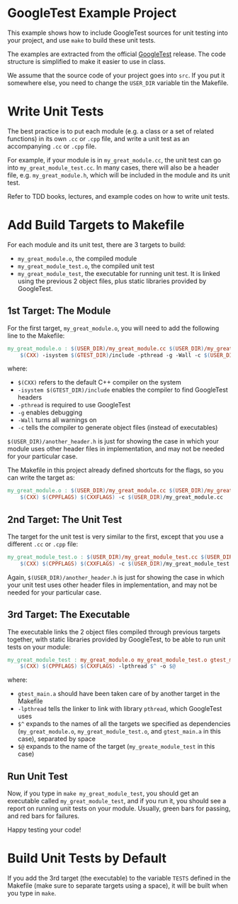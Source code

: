 GoogleTest Example Project
==========================

This example shows how to include GoogleTest sources for unit testing into your project, and use ```make``` to build these unit tests.

The examples are extracted from the official [GoogleTest](https://github.com/google/googletest) release.
The code structure is simplified to make it easier to use in class.

We assume that the source code of your project goes into ```src```. If you put it somewhere else, you need to change the ```USER_DIR``` variable tin the Makefile.

# Write Unit Tests

The best practice is to put each module (e.g. a class or a set of related functions) in its own ```.cc``` or ```.cpp``` file, and write a unit test as an accompanying ```.cc``` or ```.cpp``` file.

For example, if your module is in ```my_great_module.cc```, the unit test can go into ```my_great_module_test.cc```.
In many cases, there will also be a header file, e.g. ```my_great_module.h```, which will be included in the module and its unit test.

Refer to TDD books, lectures, and example codes on how to write unit tests.

# Add Build Targets to Makefile

For each module and its unit test, there are 3 targets to build:

* ```my_great_module.o```, the compiled module
* ```my_great_module_test.o```, the compiled unit test
* ```my_great_module_test```, the executable for running unit test. It is linked using the previous 2 object files, plus static libraries provided by GoogleTest.

## 1st Target: The Module

For the first target, ```my_great_module.o```, you will need to add the following line to the Makefile:

```makefile
my_great_module.o : $(USER_DIR)/my_great_module.cc $(USER_DIR)/my_great_module.h $(USER_DIR)/another_header.h $(GTEST_HEADERS)
    $(CXX) -isystem $(GTEST_DIR)/include -pthread -g -Wall -c $(USER_DIR)/my_great_module.cc
```

where:
- ```$(CXX)``` refers to the default C++ compiler on the system
- ```-isystem $(GTEST_DIR)/include``` enables the compiler to find GoogleTest headers
- ```-pthread``` is required to use GoogleTest
- ```-g``` enables debugging
- ```-Wall``` turns all warnings on
- ```-c``` tells the compiler to generate object files (instead of executables)

```$(USER_DIR)/another_header.h``` is just for showing the case in which your module uses other header files in implementation, and may not be needed for your particular case.

The Makefile in this project already defined shortcuts for the flags, so you can write the target as:

```makefile
my_great_module.o : $(USER_DIR)/my_great_module.cc $(USER_DIR)/my_great_module.h $(USER_DIR)/another_header.h $(GTEST_HEADERS)
    $(CXX) $(CPPFLAGS) $(CXXFLAGS) -c $(USER_DIR)/my_great_module.cc
```

## 2nd Target: The Unit Test

The target for the unit test is very similar to the first, except that you use a different ```.cc``` or ```.cpp``` file:

```makefile
my_great_module_test.o : $(USER_DIR)/my_great_module_test.cc $(USER_DIR)/my_great_module.h $(USER_DIR)/another_header.h $(GTEST_HEADERS)
    $(CXX) $(CPPFLAGS) $(CXXFLAGS) -c $(USER_DIR)/my_great_module_test.cc
```
Again, ```$(USER_DIR)/another_header.h``` is just for showing the case in which your unit test uses other header files in implementation, and may not be needed for your particular case.

## 3rd Target: The Executable

The executable links the 2 object files compiled through previous targets together, with static libraries provided by GoogleTest, to be able to run unit tests on your module:

```makefile
my_great_module_test : my_great_module.o my_great_module_test.o gtest_main.a
    $(CXX) $(CPPFLAGS) $(CXXFLAGS) -lpthread $^ -o $@
```

where:
- ```gtest_main.a``` should have been taken care of by another target in the Makefile
- ```-lpthread``` tells the linker to link with library ```pthread```, which GoogleTest uses
- ```$^``` expands to the names of all the targets we specified as dependencies (```my_great_module.o```, ```my_great_module_test.o```, and ```gtest_main.a``` in this case), separated by space
- ```$@``` expands to the name of the target (```my_greate_module_test``` in this case)

## Run Unit Test

Now, if you type in ```make my_great_module_test```, you should get an executable called ```my_great_module_test```, and if you run it, you should see a report on running unit tests on your module.
Usually, green bars for passing, and red bars for failures.

Happy testing your code!

# Build Unit Tests by Default

If you add the 3rd target (the executable) to the variable ```TESTS``` defined in the Makefile (make sure to separate targets using a space), it will be built when you type in ```make```.

